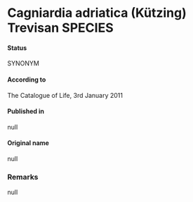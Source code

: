 # Cagniardia adriatica (Kützing) Trevisan SPECIES

#### Status
SYNONYM

#### According to
The Catalogue of Life, 3rd January 2011

#### Published in
null

#### Original name
null

### Remarks
null